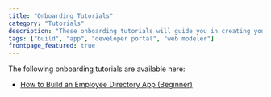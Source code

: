 ```yaml
---
title: "Onboarding Tutorials"
category: "Tutorials"
description: "These onboarding tutorials will guide you in creating your first Mendix apps."
tags: ["build", "app", "developer portal", "web modeler"]
frontpage_featured: true
---
```


The following onboarding tutorials are available here:

* [How to Build an Employee Directory App (Beginner)](build-an-employee-directory-app-beginner)
